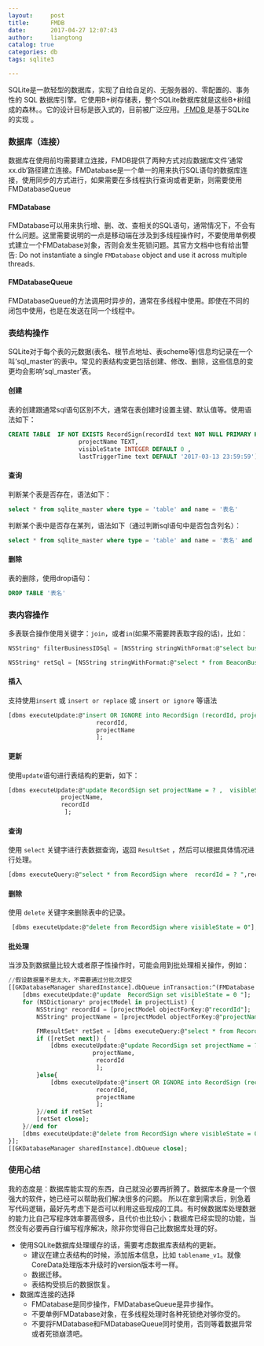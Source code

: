 ```yaml
---
layout:     post
title:      FMDB
date:       2017-04-27 12:07:43
author:     liangtong
catalog: true
categories: db
tags: sqlite3

---
```



​	SQLite是一款轻型的数据库，实现了自给自足的、无服务器的、零配置的、事务性的 SQL 数据库引擎。它使用B+树存储表，整个SQLite数据库就是这些B+树组成的森林。。它的设计目标是嵌入式的，目前被广泛应用。<a href="https://github.com/ccgus/fmdb/"> FMDB </a> 是基于SQLite的实现 。




### 数据库（连接）   
数据库在使用前均需要建立连接，FMDB提供了两种方式对应数据库文件’通常xx.db’路径建立连接。FMDatabase是一个单一的用来执行SQL语句的数据库连接，使用同步的方式进行，如果需要在多线程执行查询或者更新，则需要使用FMDatabaseQueue

<!-- more -->

#### FMDatabase      
FMDatabase可以用来执行增、删、改、查相关的SQL语句，通常情况下，不会有什么问题。这里需要说明的一点是移动端在涉及到多线程操作时，不要使用单例模式建立一个FMDatabase对象，否则会发生死锁问题。其官方文档中也有给出警告: Do not instantiate a single `FMDatabase` object and use it across multiple threads.

#### FMDatabaseQueue    
FMDatabaseQueue的方法调用时异步的，通常在多线程中使用。即使在不同的闭包中使用，也是在发送在同一个线程中。

### 表结构操作      
SQLite对于每个表的元数据(表名、根节点地址、表scheme等)信息均记录在一个叫’sql_master’的表中。常见的表结构变更包括创建、修改、删除，这些信息的变更均会影响’sql_master’表。

#### 创建      
表的创建跟通常sql语句区别不大，通常在表创建时设置主键、默认值等。使用语法如下：   
```SQL
CREATE TABLE  IF NOT EXISTS RecordSign(recordId text NOT NULL PRIMARY KEY, 
					projectName TEXT, 
					visibleState INTEGER DEFAULT 0 , 
					lastTriggerTime text DEFAULT '2017-03-13 23:59:59')
```

#### 查询     
判断某个表是否存在，语法如下：   
```SQL
select * from sqlite_master where type = 'table' and name = '表名'
```

判断某个表中是否存在某列，语法如下（通过判断sql语句中是否包含列名）：   
```SQL
select * from sqlite_master where type = 'table' and name = '表名' and sql like %列表%
```

#### 删除    
表的删除，使用drop语句：  
```SQL
DROP TABLE '表名'
```

### 表内容操作
多表联合操作使用关键字：`join`，或者`in`(如果不需要跨表取字段的话)，比如：       
```SQL
NSString* filterBusinessIDSql = [NSString stringWithFormat:@"select businessID from BeaconRelatedPolicyAndBusiness where isValid = 1 and policyID in ('%@')", [minPriorityPolicyIDArray componentsJoinedByString:@"','"]];  

NSString* retSql = [NSString stringWithFormat:@"select * from BeaconBusinessMsg where businessID in (%@) and isValid = 1 order by priority asc",filterBusinessIDSql];
```

#### 插入   
支持使用`insert` 或 `insert or replace` 或 `insert or ignore` 等语法   
```SQL
[dbms executeUpdate:@"insert OR IGNORE into RecordSign (recordId, projectName,visibleState) values (?, ?,  1)",
                         recordId,
                         projectName
                         ];
```
#### 更新     
使用`update`语句进行表结构的更新，如下：    
```SQL
[dbms executeUpdate:@"update RecordSign set projectName = ? ,  visibleState = 1 where  recordId = ? ",
               projectName,
               recordId
				];
```
#### 查询    
使用 `select` 关键字进行表数据查询，返回 `ResultSet` ，然后可以根据具体情况进行处理。     
```SQL
[dbms executeQuery:@"select * from RecordSign where  recordId = ? ",recordId];
```
#### 删除    
使用 `delete` 关键字来删除表中的记录。    
```SQL
 [dbms executeUpdate:@"delete from RecordSign where visibleState = 0"];
```
#### 批处理      
当涉及到数据量比较大或者原子性操作时，可能会用到批处理相关操作，例如：    
```SQL
//假设数据量不是太大，不需要通过分批次提交
[[GKDatabaseManager sharedInstance].dbQueue inTransaction:^(FMDatabase *dbms, BOOL *rollback) {
    [dbms executeUpdate:@"update  RecordSign set visibleState = 0 "];
    for (NSDictionary* projectModel in projectList) {
        NSString* recordId = [projectModel objectForKey:@"recordId"];
        NSString* projectName = [projectModel objectForKey:@"projectName"];

        FMResultSet* retSet = [dbms executeQuery:@"select * from RecordSign where  recordId = ? ",recordId];
        if ([retSet next]) {
            [dbms executeUpdate:@"update RecordSign set projectName = ? ,  visibleState = 1 where  recordId = ? ",
                        projectName,
                         recordId
                         ];
        }else{
            [dbms executeUpdate:@"insert OR IGNORE into RecordSign (recordId, projectName,visibleState) values (?, ?,  1)",
                         recordId,
                         projectName
                         ];
        }//end if retSet
        [retSet close];
    }//end for
    [dbms executeUpdate:@"delete from RecordSign where visibleState = 0"];
}];
[[GKDatabaseManager sharedInstance].dbQueue close];
```

### 使用心结     

我的态度是：数据库能实现的东西，自己就没必要再折腾了。数据库本身是一个很强大的软件，她已经可以帮助我们解决很多的问题。
所以在拿到需求后，别急着写代码逻辑，最好先考虑下是否可以利用这些现成的工具。有时候数据库处理数据的能力比自己写程序效率要高很多，且代价也比较小；数据库已经实现的功能，当然没有必要再自行编写程序解决，除非你觉得自己比数据库处理的好。      



- 使用SQLite数据库处理缓存的话，需要考虑数据库表结构的更新。
    - 建议在建立表结构的时候，添加版本信息，比如 `tablename_v1`。就像CoreData处理版本升级时的version版本号一样。
    - 数据迁移。
    - 表结构受损后的数据恢复。   
- 数据库连接的选择
    - FMDatabase是同步操作，FMDatabaseQueue是异步操作。
    - 不要单例FMDatabase对象，在多线程处理时各种死锁绝对够你受的。
    - 不要将FMDatabase和FMDatabaseQueue同时使用，否则等着数据异常或者死锁崩溃吧。



